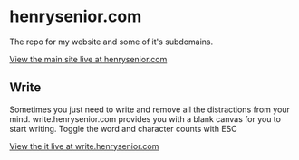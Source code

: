 # henrysenior.com

The repo for my website and some of it's subdomains.

[View the main site live at henrysenior.com](https://henrysenior.com/)

## Write
Sometimes you just need to write and remove all the distractions from your mind. write.henrysenior.com provides you with a blank canvas for you to start writing. Toggle the word and character counts with ESC

[View the it live at write.henrysenior.com](http://write.henrysenior.com/)
